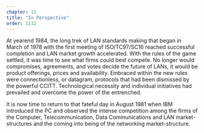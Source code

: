 ```yaml
---
chapter: 11
title: "In Perspective"
order: 1112
---
```


At yearend 1984, the long trek of LAN standards making that began in March of 1978 with the first meeting of ISO/TC97/SC16 reached successful completion and LAN market growth accelerated. With the rules of the game settled, it was time to see what firms could best compete. No longer would compromises, agreements, and votes decide the future of LANs, it would be product offerings, prices and availability. Embraced within the new rules were connectionless, or datagram, protocols that had been dismissed by the powerful CCITT. Technological necessity and individual initiatives had prevailed and overcome the power of the entrenched.

It is now time to return to that fateful day in August 1981 when IBM introduced the PC and observed the intense competition among the firms of the Computer, Telecommunication, Data Communications and LAN market-structures and the coming into being of the networking market-structure.
